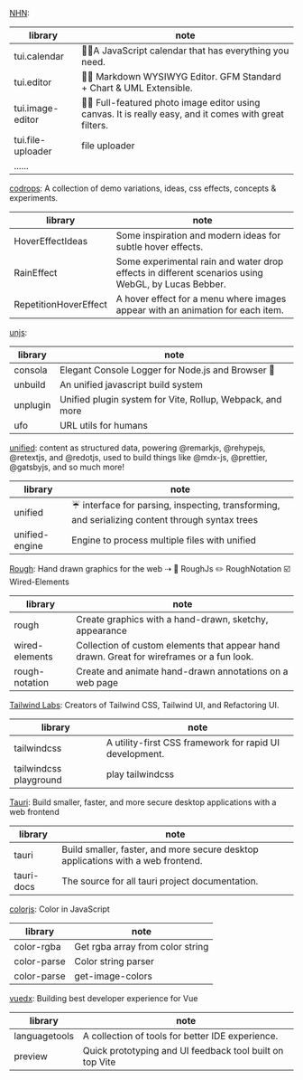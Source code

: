 [NHN](https://github.com/NHN):

| library           | note                                                                                                    |
| ----------------- | ------------------------------------------------------------------------------------------------------- |
| tui.calendar      | 🍞📅A JavaScript calendar that has everything you need.                                                 |
| tui.editor        | 🍞📝 Markdown WYSIWYG Editor. GFM Standard + Chart & UML Extensible.                                    |
| tui.image-editor  | 🍞🎨 Full-featured photo image editor using canvas. It is really easy, and it comes with great filters. |
| tui.file-uploader | file uploader                                                                                           |
| ......            |

[codrops](https://github.com/orgs/codrops/repositories): A collection of demo variations, ideas, css effects, concepts & experiments.

| library               | note                                                                                               |
| --------------------- | -------------------------------------------------------------------------------------------------- |
| HoverEffectIdeas      | Some inspiration and modern ideas for subtle hover effects.                                        |
| RainEffect            | Some experimental rain and water drop effects in different scenarios using WebGL, by Lucas Bebber. |
| RepetitionHoverEffect | A hover effect for a menu where images appear with an animation for each item.                     |

[unjs](https://github.com/unjs):

| library  | note                                                      |
| -------- | --------------------------------------------------------- |
| consola  | Elegant Console Logger for Node.js and Browser 🐨         |
| unbuild  | An unified javascript build system                        |
| unplugin | Unified plugin system for Vite, Rollup, Webpack, and more |
| ufo      | URL utils for humans                                      |

[unified](https://github.com/unified): content as structured data, powering @remarkjs, @rehypejs, @retextjs, and @redotjs, used to build things like @mdx-js, @prettier, @gatsbyjs, and so much more!

| library        | note                                                                                              |
| -------------- | ------------------------------------------------------------------------------------------------- |
| unified        | ☔️ interface for parsing, inspecting, transforming, and serializing content through syntax trees |
| unified-engine | Engine to process multiple files with unified                                                     |

[Rough](https://github.com/rough-stuff): Hand drawn graphics for the web ⇢ 🎨 RoughJs ✏️ RoughNotation ☑️ Wired-Elements

| library        | note                                                                                      |
| -------------- | ----------------------------------------------------------------------------------------- |
| rough          | Create graphics with a hand-drawn, sketchy, appearance                                    |
| wired-elements | Collection of custom elements that appear hand drawn. Great for wireframes or a fun look. |
| rough-notation | Create and animate hand-drawn annotations on a web page                                   |

[Tailwind Labs](https://github.com/tailwindlabs): Creators of Tailwind CSS, Tailwind UI, and Refactoring UI.

| library                | note                                                    |
| ---------------------- | ------------------------------------------------------- |
| tailwindcss            | A utility-first CSS framework for rapid UI development. |
| tailwindcss playground | play tailwindcss                                        |

[Tauri](https://github.com/tauri-apps): Build smaller, faster, and more secure desktop applications with a web frontend

| library    | note                                                                             |
| ---------- | -------------------------------------------------------------------------------- |
| tauri      | Build smaller, faster, and more secure desktop applications with a web frontend. |
| tauri-docs | The source for all tauri project documentation.                                  |

[colorjs](https://github.com/colorjs): Color in JavaScript

| library     | note                             |
| ----------- | -------------------------------- |
| color-rgba  | Get rgba array from color string |
| color-parse | Color string parser              |
| color-parse | get-image-colors                 |

[vuedx](https://github.com/vuedx): Building best developer experience for Vue

| library       | note                                                     |
| ------------- | -------------------------------------------------------- |
| languagetools | A collection of tools for better IDE experience.         |
| preview       | Quick prototyping and UI feedback tool built on top Vite |
